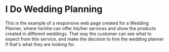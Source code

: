 # I Do Wedding Planning
This is the example of a responsive web page created for a Wedding Planner, where he/she can offer his/her services
and show the products created in different weddings. That way the customer can see what to expect from this service, 
and make the decision to hire the wedding planner if that's what they are looking for. 
